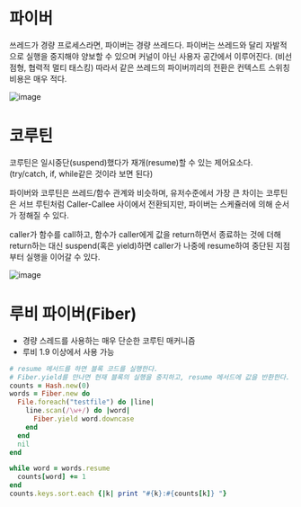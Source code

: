 # 파이버
쓰레드가 경량 프로세스라면, 파이버는 경량 쓰레드다.
파이버는 쓰레드와 달리 자발적으로 실행을 중지해야 양보할 수 있으며 커널이 아닌 사용자 공간에서 이루어진다. (비선점형, 협력적 멀티 태스킹)
따라서 같은 쓰레드의 파이버끼리의 전환은 컨텍스트 스위칭 비용은 매우 적다.

![image](https://github.com/loosie/code_playground/assets/54282927/863dfb62-dac0-41af-bfff-1979c7bbc34c)

# 코루틴
코루틴은 일시중단(suspend)했다가 재개(resume)할 수 있는 제어요소다. (try/catch, if, while같은 것이라 보면 된다)

파이버와 코루틴은 쓰레드/함수 관계와 비슷하며, 
유저수준에서 가장 큰 차이는 코루틴은 서브 루틴처럼 Caller-Callee 사이에서 전환되지만, 
파이버는 스케쥴러에 의해 순서가 정해질 수 있다.

caller가 함수를 call하고, 
함수가 caller에게 값을 return하면서 종료하는 것에 더해 return하는 대신 suspend(혹은 yield)하면 caller가 나중에 resume하여 중단된 지점부터 실행을 이어갈 수 있다.

![image](https://github.com/loosie/code_playground/assets/54282927/c73b22ab-55bc-4384-a068-97e78dd21573)


# 루비 파이버(Fiber)
- 경량 스레드를 사용하는 매우 단순한 코루틴 매커니즘
- 루비 1.9 이상에서 사용 가능
``` ruby
# resume 메서드를 하면 블록 코드를 실행한다.
# Fiber.yield를 만나면 현재 블록의 실행을 중지하고, resume 메서드에 값을 반환한다.
counts = Hash.new(0)
words = Fiber.new do
  File.foreach("testfile") do |line|
    line.scan(/\w+/) do |word|
      Fiber.yield word.downcase
    end
  end
  nil
end

while word = words.resume
  counts[word] += 1
end
counts.keys.sort.each {|k| print "#{k}:#{counts[k]} "}
```
